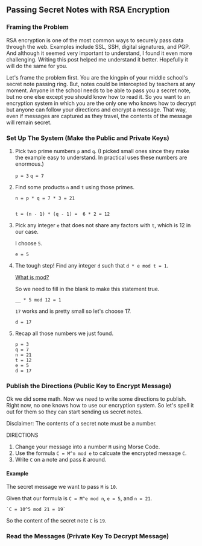 ## Passing Secret Notes with RSA Encryption

### Framing the Problem

RSA encryption is one of the most common ways to securely pass data through the web. Examples include SSL, SSH, digital signatures, and PGP. And although it seemed very important to understand, I found it even more challenging. Writing this post helped me understand it better. Hopefully it will do the same for you.

Let's frame the problem first. You are the kingpin of your middle school's secret note passing ring. But, notes could be intercepted by teachers at any moment. Anyone in the school needs to be able to pass you a secret note, but no one else except you should know how to read it. So you want to an encryption system in which you are the only one who knows how to decrypt but anyone can follow your directions and encrypt a message. That way, even if messages are captured as they travel, the contents of the message will remain secret.

### Set Up The System (Make the Public and Private Keys)

1. Pick two prime numbers `p` and `q`. (I picked small ones since they make the example easy to understand. In practical uses these numbers are enormous.)

    `p = 3`
    `q = 7`

1. Find some products `n` and `t` using those primes.

    ```
    n = p * q = 7 * 3 = 21


    t = (n - 1) * (q - 1) =  6 * 2 = 12

    ```

1. Pick any integer `e` that does not share any factors with `t`, which is 12 in our case.

    I choose `5`.

    `e = 5`

1. The tough step! Find any integer `d` such that `d * e mod t = 1`.

    [What is mod?](https://en.wikipedia.org/wiki/Modular_arithmetic)

    So we need to fill in the blank to make this statement true.

    `__ * 5 mod 12 = 1`

    `17` works and is pretty small so let's choose 17.

    `d = 17`

  1. Recap all those numbers we just found.

      ```
      p = 3
      q = 7
      n = 21
      t = 12
      e = 5
      d = 17
      ```


### Publish the Directions (Public Key to Encrypt Message)

Ok we did some math. Now we need to write some directions to publish. Right now, no one knows how to use our encryption system. So let's spell it out for them so they can start sending us secret notes.

Disclaimer: The contents of a secret note must be a number.

DIRECTIONS
1. Change your message into a number `M` using Morse Code.
2. Use the formula `C = M^n mod e` to calcuate the encrypted message `C`.
3. Write `C` on a note and pass it around.

#### Example

The secret message we want to pass `M` is `10`.

Given that our formula is `C = M^e mod n`, `e = 5`, and `n = 21`.

    `C = 10^5 mod 21 = 19`

So the content of the secret note `C` is `19`.


### Read the Messages (Private Key To Decrypt Message)





